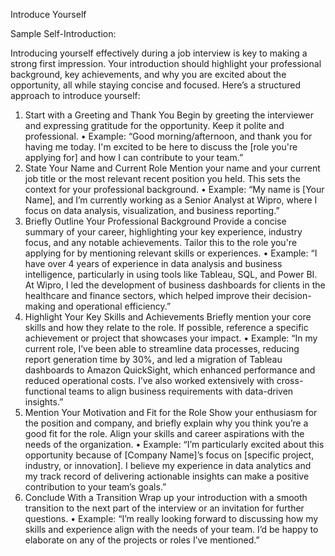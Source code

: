 Introduce Yourself 

Sample Self-Introduction:

Introducing yourself effectively during a job interview is key to making a strong first impression. Your introduction should highlight your professional background, key achievements, and why you are excited about the opportunity, all while staying concise and focused. Here’s a structured approach to introduce yourself:
1. Start with a Greeting and Thank You
Begin by greeting the interviewer and expressing gratitude for the opportunity. Keep it polite and professional.
	• Example: “Good morning/afternoon, and thank you for having me today. I'm excited to be here to discuss the [role you're applying for] and how I can contribute to your team.”
2. State Your Name and Current Role
Mention your name and your current job title or the most relevant recent position you held. This sets the context for your professional background.
	• Example: “My name is [Your Name], and I’m currently working as a Senior Analyst at Wipro, where I focus on data analysis, visualization, and business reporting.”
3. Briefly Outline Your Professional Background
Provide a concise summary of your career, highlighting your key experience, industry focus, and any notable achievements. Tailor this to the role you're applying for by mentioning relevant skills or experiences.
	• Example: “I have over 4 years of experience in data analysis and business intelligence, particularly in using tools like Tableau, SQL, and Power BI. At Wipro, I led the development of business dashboards for clients in the healthcare and finance sectors, which helped improve their decision-making and operational efficiency.”
4. Highlight Your Key Skills and Achievements
Briefly mention your core skills and how they relate to the role. If possible, reference a specific achievement or project that showcases your impact.
	• Example: “In my current role, I’ve been able to streamline data processes, reducing report generation time by 30%, and led a migration of Tableau dashboards to Amazon QuickSight, which enhanced performance and reduced operational costs. I’ve also worked extensively with cross-functional teams to align business requirements with data-driven insights.”
5. Mention Your Motivation and Fit for the Role
Show your enthusiasm for the position and company, and briefly explain why you think you’re a good fit for the role. Align your skills and career aspirations with the needs of the organization.
	• Example: “I’m particularly excited about this opportunity because of [Company Name]’s focus on [specific project, industry, or innovation]. I believe my experience in data analytics and my track record of delivering actionable insights can make a positive contribution to your team’s goals.”
6. Conclude With a Transition
Wrap up your introduction with a smooth transition to the next part of the interview or an invitation for further questions.
	• Example: “I’m really looking forward to discussing how my skills and experience align with the needs of your team. I’d be happy to elaborate on any of the projects or roles I’ve mentioned.”
